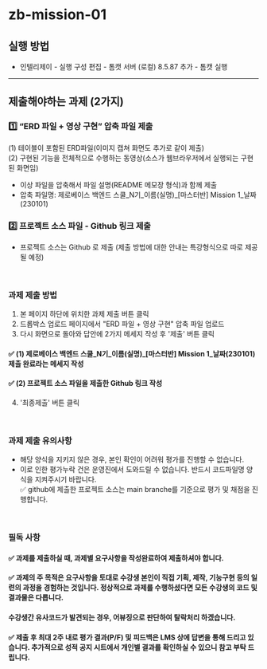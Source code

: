 # zb-mission-01

## 실행 방법 
- 인텔리제이 - 실행 구성 편집 - 톰캣 서버 (로컬) 8.5.87 추가 - 톰캣 실행

---

## 제출해야하는 과제 (2가지)

### 1️⃣ “ERD 파일 + 영상 구현” 압축 파일 제출  

(1) 테이블이 포함된 ERD파일(이미지 캡쳐 화면도 추가로 같이 제출)  
(2) 구현된 기능을 전체적으로 수행하는 동영상(소스가 웹브라우저에서 실행되는 구현된 화면임)  
- 이상 파일을 압축해서 파일 설명(README 메모장 형식)과 함께 제출  
- 압축 파일명: 제로베이스 백엔드 스쿨_N기_이름(실명)_[마스터반] Mission 1_날짜(230101)  
  
  
### 2️⃣ 프로젝트 소스 파일 - Github 링크 제출  
- 프로젝트 소스는 Github 로 제출 (제출 방법에 대한 안내는 특강형식으로 따로 제공될 예정)  

<br/>

### 과제 제출 방법
1) 본 페이지 하단에 위치한 과제 제출 버튼 클릭   
2) 드롭박스 업로드 페이지에서 "ERD 파일 + 영상 구현" 압축 파일 업로드   
3) 다시 화면으로 돌아와 답안에 2가지 메세지 작성 후 '제출' 버튼 클릭   
#### ✅ (1) 제로베이스 백엔드 스쿨_N기_이름(실명)_\[마스터반\] Mission 1_날짜(230101) 제출 완료라는 메세지 작성   
#### ✅ (2) 프로젝트 소스 파일을 제출한 Github 링크 작성   
4) '최종제출' 버튼 클릭   

<br/>

### 과제 제출 유의사항
- 해당 양식을 지키지 않은 경우, 본인 확인이 어려워 평가를 진행할 수 없습니다.  
- 이로 인한 평가누락 건은 운영진에서 도와드릴 수 없습니다. 반드시 코드파일명 양식을 지켜주시기 바랍니다.  
✅ github에 제출한 프로젝트 소스는 main branche를 기준으로 평가 및 채점을 진행합니다.  

<br/>

### 필독 사항
#### ✅ **과제를 제출하실 때, 과제별 요구사항을 작성완료하여 제출**하셔야 합니다.  
#### ✅ 과제의 주 목적은 요구사항을 토대로 수강생 본인이 직접 기획, 제작, 기능구현 등의 일련의 과정을 경험하는 것입니다. 정상적으로 과제를 수행하셨다면 모든 수강생의 코드 및 결과물은 다릅니다.  
#### 수강생간 유사코드가 발견되는 경우, 어뷰징으로 판단하여 탈락처리 하겠습니다.  
#### ✅ 제출 후 최대 2주 내로 평가 결과(P/F) 및 피드백은 LMS 상에 답변을 통해 드리고 있습니다. 추가적으로 성적 공지 시트에서 개인별 결과를 확인하실 수 있으니 참고 부탁 드립니다.

